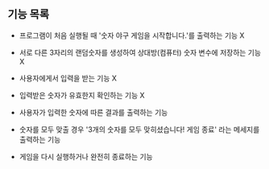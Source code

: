 ## 기능 목록

- 프로그램이 처음 실행될 때 '숫자 야구 게임을 시작합니다.'를 출력하는 기능 X

- 서로 다른 3자리의 랜덤숫자를 생성하여 상대방(컴퓨터) 숫자 변수에 저장하는 기능 X

- 사용자에게서 입력을 받는 기능 X

- 입력받은 숫자가 유효한지 확인하는 기능 X

- 사용자가 입력한 숫자에 따른 결과를 출력하는 기능 

- 숫자를 모두 맞출 경우 '3개의 숫자를 모두 맞히셨습니다! 게임 종료' 라는 메세지를 출력하는 기능

- 게임을 다시 실행하거나 완전히 종료하는 기능